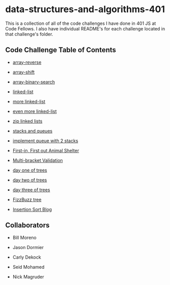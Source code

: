 # data-structures-and-algorithms-401

This is a collection of all of the code challenges I have done in 401 JS at Code Fellows. I also have individual README's for each challenge located in that challenge's folder.

## Code Challenge Table of Contents

- [array-reverse](challenges/arrayReverse/array-reverse.js)

- [array-shift](challenges/arrayShift/array-shift.js)

- [array-binary-search](challenges/arrayBinarySearch/array-binary-search.js)

- [linked-list](challenges/linkedList/linked-list.js)

- [more linked-list](challenges/linkedList/linked-list.js)

- [even more linked-list](challenges/linkedList/linked-list.js)

- [zip linked lists](challenges/llZip/ll-zip.js)

- [stacks and queues](challenges/stacksAndQueues/stacks-and-queues.js)

- [implement queue with 2 stacks](challenges/queueWithStacks/queue-with-stacks.js)

- [First-in, First out Animal Shelter](challenges/fifoAnimalShelter/fifo-animal-shelter.js)

- [Multi-bracket Validation](challenges/multiBracketValidation/multi-bracket-validation.js)

- [day one of trees](challenges/tree/tree.js)

- [day two of trees](challenges/tree/tree.js)

- [day three of trees](challenges/tree/tree.js)

- [FizzBuzz tree](challenges/fizzBuzzTree/fizz-buzz-tree.js)

- [Insertion Sort Blog](challenges/insertionSort/insertion-sort.js)

## Collaborators

- Bill Moreno

- Jason Dormier

- Carly Dekock

- Seid Mohamed

- Nick Magruder

